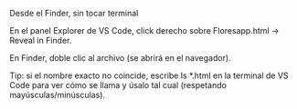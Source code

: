 Desde el Finder, sin tocar terminal

En el panel Explorer de VS Code, click derecho sobre Floresapp.html → Reveal in Finder.

En Finder, doble clic al archivo (se abrirá en el navegador).

Tip: si el nombre exacto no coincide, escribe ls *.html en la terminal de VS Code para ver cómo se llama y úsalo tal cual (respetando mayúsculas/minúsculas).
